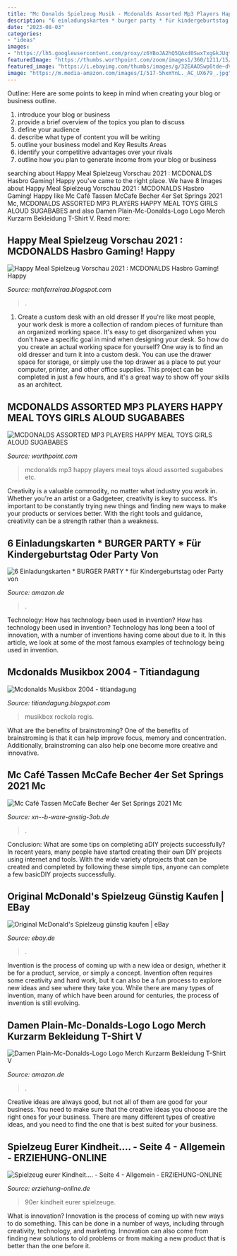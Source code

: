```yaml
---
title: "Mc Donalds Spielzeug Musik - Mcdonalds Assorted Mp3 Players Happy Meal Toys Girls Aloud Sugababes"
description: "6 einladungskarten * burger party * für kindergeburtstag oder party von"
date: "2023-08-03"
categories:
- "ideas"
images:
- "https://lh5.googleusercontent.com/proxy/z6YBoJA2hQ5QAxd0SwxTxgGkJUqtsybY68RT8dE1vPbTXUl8eWHw5OdYGSuLxvnLJa9RgiJ0Ea0miPFCTcurVBs5-hObmuaB=w1200-h630-pd"
featuredImage: "https://thumbs.worthpoint.com/zoom/images1/360/1211/15/mcdonalds-assorted-mp3-players-happy_360_c1ca1fbaa57f117f66624e0fb6f2d786.jpg"
featured_image: "https://i.ebayimg.com/thumbs/images/g/32EAAOSwp6tde~dV/s-l225.jpg"
image: "https://m.media-amazon.com/images/I/517-5hxmYnL._AC_UX679_.jpg"
---
```



Outline: Here are some points to keep in mind when creating your blog or business outline.
1. introduce your blog or business 
2. provide a brief overview of the topics you plan to discuss 
3. define your audience 
4. describe what type of content you will be writing 
5. outline your business model and Key Results Areas 
6. identify your competitive advantages over your rivals 
7. outline how you plan to generate income from your blog or business  
	

		
searching about Happy Meal Spielzeug Vorschau 2021 : MCDONALDS Hasbro Gaming! Happy you've came to the right place. We have 8 Images about Happy Meal Spielzeug Vorschau 2021 : MCDONALDS Hasbro Gaming! Happy like Mc Café Tassen McCafe Becher 4er Set Springs 2021 Mc, MCDONALDS ASSORTED MP3 PLAYERS HAPPY MEAL TOYS GIRLS ALOUD SUGABABES and also Damen Plain-Mc-Donalds-Logo Logo Merch Kurzarm Bekleidung T-Shirt V. Read more:
		
    
## Happy Meal Spielzeug Vorschau 2021 : MCDONALDS Hasbro Gaming! Happy

<img loading=lazy src="https://lh5.googleusercontent.com/proxy/z6YBoJA2hQ5QAxd0SwxTxgGkJUqtsybY68RT8dE1vPbTXUl8eWHw5OdYGSuLxvnLJa9RgiJ0Ea0miPFCTcurVBs5-hObmuaB=w1200-h630-pd" onerror="this.onerror=null;this.src='https://tse4.mm.bing.net/th?id=OIP.UMhbm3GTxk_fq5RdXDtdFgHaD4&amp;pid=15.1';" alt="Happy Meal Spielzeug Vorschau 2021 : MCDONALDS Hasbro Gaming! Happy">

_Source: mahferreiraa.blogspot.com_

>. 

	

1. Create a custom desk with an old dresser
If you're like most people, your work desk is more a collection of random pieces of furniture than an organized working space. It's easy to get disorganized when you don't have a specific goal in mind when designing your desk. So how do you create an actual working space for yourself? One way is to find an old dresser and turn it into a custom desk. You can use the drawer space for storage, or simply use the top drawer as a place to put your computer, printer, and other office supplies. This project can be completed in just a few hours, and it's a great way to show off your skills as an architect.

    
## MCDONALDS ASSORTED MP3 PLAYERS HAPPY MEAL TOYS GIRLS ALOUD SUGABABES

<img loading=lazy src="https://thumbs.worthpoint.com/zoom/images1/360/1211/15/mcdonalds-assorted-mp3-players-happy_360_c1ca1fbaa57f117f66624e0fb6f2d786.jpg" onerror="this.onerror=null;this.src='https://tse1.mm.bing.net/th?id=OIP.DujR8Tef86JhcfB1-M5ZggAAAA&amp;pid=15.1';" alt="MCDONALDS ASSORTED MP3 PLAYERS HAPPY MEAL TOYS GIRLS ALOUD SUGABABES">

_Source: worthpoint.com_

>mcdonalds mp3 happy players meal toys aloud assorted sugababes etc. 

	

Creativity is a valuable commodity, no matter what industry you work in. Whether you're an artist or a Gadgeteer, creativity is key to success. It's important to be constantly trying new things and finding new ways to make your products or services better. With the right tools and guidance, creativity can be a strength rather than a weakness.

    
## 6 Einladungskarten * BURGER PARTY * Für Kindergeburtstag Oder Party Von

<img loading=lazy src="https://images-eu.ssl-images-amazon.com/images/I/81l1ZFGS%2BUL.__AC_SY300_QL70_ML2_.jpg" onerror="this.onerror=null;this.src='https://tse3.mm.bing.net/th?id=OIP.w5bdOo647CwD0lDxwR66rgAAAA&amp;pid=15.1';" alt="6 Einladungskarten * BURGER PARTY * für Kindergeburtstag oder Party von">

_Source: amazon.de_

>. 

	

Technology: How has technology been used in invention?
How has technology been used in invention? Technology has long been a tool of innovation, with a number of inventions having come about due to it. In this article, we look at some of the most famous examples of technology being used in invention.

    
## Mcdonalds Musikbox 2004 - Titiandagung

<img loading=lazy src="https://i.pinimg.com/originals/85/01/b7/8501b7021e7ba3526df6ab789b98644f.jpg" onerror="this.onerror=null;this.src='https://tse2.mm.bing.net/th?id=OIP.b8VGa2z6JN_1bwNpfbJgAwHaHa&amp;pid=15.1';" alt="Mcdonalds Musikbox 2004 - titiandagung">

_Source: titiandagung.blogspot.com_

>musikbox rockola regis. 

	

What are the benefits of brainstroming?
One of the benefits of brainstroming is that it can help improve focus, memory and concentration. Additionally, brainstroming can also help one become more creative and innovative.

    
## Mc Café Tassen McCafe Becher 4er Set Springs 2021 Mc

<img loading=lazy src="https://i.ebayimg.com/images/g/scEAAOSwjYthVOJ~/s-l1600.jpg" onerror="this.onerror=null;this.src='https://tse2.mm.bing.net/th?id=OIP.APOocR4a88-TVB7HWBBTWAHaFi&amp;pid=15.1';" alt="Mc Café Tassen McCafe Becher 4er Set Springs 2021 Mc">

_Source: xn--b-ware-gnstig-3ob.de_

>. 

	

Conclusion: What are some tips on completing aDIY projects successfully?
In recent years, many people have started creating their own DIY projects using internet and tools. With the wide variety ofprojects that can be created and completed by following these simple tips, anyone can complete a few basicDIY projects successfully.

    
## Original McDonald&#039;s Spielzeug Günstig Kaufen | EBay

<img loading=lazy src="https://i.ebayimg.com/thumbs/images/g/32EAAOSwp6tde~dV/s-l225.jpg" onerror="this.onerror=null;this.src='https://tse2.mm.bing.net/th?id=OIP.2xZdid3Uk81sSs9LITfYIwAAAA&amp;pid=15.1';" alt="Original McDonald&#039;s Spielzeug günstig kaufen | eBay">

_Source: ebay.de_

>. 

	

Invention is the process of coming up with a new idea or design, whether it be for a product, service, or simply a concept. Invention often requires some creativity and hard work, but it can also be a fun process to explore new ideas and see where they take you. While there are many types of invention, many of which have been around for centuries, the process of invention is still evolving.

    
## Damen Plain-Mc-Donalds-Logo Logo Merch Kurzarm Bekleidung T-Shirt V

<img loading=lazy src="https://m.media-amazon.com/images/I/517-5hxmYnL._AC_UX679_.jpg" onerror="this.onerror=null;this.src='https://tse2.mm.bing.net/th?id=OIP.mVxEGog8RpszfZMLn-zyZgHaHe&amp;pid=15.1';" alt="Damen Plain-Mc-Donalds-Logo Logo Merch Kurzarm Bekleidung T-Shirt V">

_Source: amazon.de_

>. 

	

Creative ideas are always good, but not all of them are good for your business. You need to make sure that the creative ideas you choose are the right ones for your business. There are many different types of creative ideas, and you need to find the one that is best suited for your business.

    
## Spielzeug Eurer Kindheit.... - Seite 4 - Allgemein - ERZIEHUNG-ONLINE

<img loading=lazy src="http://www.bilder-hochladen.net/files/6qdc-29-d1fe.jpg" onerror="this.onerror=null;this.src='https://tse3.mm.bing.net/th?id=OIP.-7pSH3RABiwTD_53dpR9kAHaDz&amp;pid=15.1';" alt="Spielzeug eurer Kindheit.... - Seite 4 - Allgemein - ERZIEHUNG-ONLINE">

_Source: erziehung-online.de_

>90er kindheit eurer spielzeuge. 

	

What is innovation?
Innovation is the process of coming up with new ways to do something. This can be done in a number of ways, including through creativity, technology, and marketing. Innovation can also come from finding new solutions to old problems or from making a new product that is better than the one before it.

